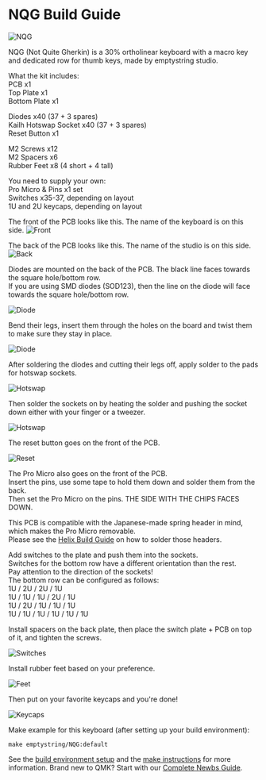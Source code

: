# NQG Build Guide

![NQG](https://github.com/culturalsnow/NQG/blob/master/images/NQGLayout.jpg)

NQG (Not Quite Gherkin) is a 30% ortholinear keyboard with a macro key and dedicated row for thumb keys, made by emptystring studio.

What the kit includes:  
PCB x1  
Top Plate x1  
Bottom Plate x1

Diodes x40 (37 + 3 spares)  
Kailh Hotswap Socket x40 (37 + 3 spares)  
Reset Button x1

M2 Screws x12  
M2 Spacers x6  
Rubber Feet x8 (4 short + 4 tall)

You need to supply your own:  
Pro Micro & Pins x1 set  
Switches x35-37, depending on layout  
1U and 2U keycaps, depending on layout

The front of the PCB looks like this. The name of the keyboard is on this side.
![Front](https://github.com/culturalsnow/NQG/blob/master/images/Front.jpg)

The back of the PCB looks like this. The name of the studio is on this side.
![Back](https://github.com/culturalsnow/NQG/blob/master/images/Back.jpg)

Diodes are mounted on the back of the PCB. The black line faces towards the square hole/bottom row.  
If you are using SMD diodes (SOD123), then the line on the diode will face towards the square hole/bottom row.

![Diode](https://github.com/culturalsnow/NQG/blob/master/images/Diode_Direction.jpg)

Bend their legs, insert them through the holes on the board and twist them to make sure they stay in place.

![Diode](https://github.com/culturalsnow/NQG/blob/master/images/Diodes.jpg)

After soldering the diodes and cutting their legs off, apply solder to the pads for hotswap sockets.

![Hotswap](https://github.com/culturalsnow/NQG/blob/master/images/HotSwapSolder.jpg)

Then solder the sockets on by heating the solder and pushing the socket down either with your finger or a tweezer.

![Hotswap](https://github.com/culturalsnow/NQG/blob/master/images/HotSwaps.jpg)

The reset button goes on the front of the PCB.

![Reset](https://github.com/culturalsnow/NQG/blob/master/images/Reset.jpg)

The Pro Micro also goes on the front of the PCB.  
Insert the pins, use some tape to hold them down and solder them from the back.  
Then set the Pro Micro on the pins. THE SIDE WITH THE CHIPS FACES DOWN.

This PCB is compatible with the Japanese-made spring header in mind, which makes the Pro Micro removable.  
Please see the [Helix Build Guide](https://github.com/MakotoKurauchi/helix/blob/master/Doc/buildguide_en.md) on how to solder those headers.

Add switches to the plate and push them into the sockets.  
Switches for the bottom row have a different orientation than the rest.  
Pay attention to the direction of the sockets!  
The bottom row can be configured as follows:  
1U / 2U / 2U / 1U  
1U / 1U / 1U / 2U / 1U  
1U / 2U / 1U / 1U / 1U  
1U / 1U / 1U / 1U / 1U / 1U

Install spacers on the back plate, then place the switch plate + PCB on top of it, and tighten the screws.

![Switches](https://github.com/culturalsnow/NQG/blob/master/images/SwitchPlate.jpg)

Install rubber feet based on your preference.

![Feet](https://github.com/culturalsnow/NQG/blob/master/images/RubberFeet.jpg)

Then put on your favorite keycaps and you're done!

![Keycaps](https://github.com/culturalsnow/NQG/blob/master/images/Keycaps.jpg)

Make example for this keyboard (after setting up your build environment):

    make emptystring/NQG:default

See the [build environment setup](https://docs.qmk.fm/#/getting_started_build_tools) and the [make instructions](https://docs.qmk.fm/#/getting_started_make_guide) for more information. Brand new to QMK? Start with our [Complete Newbs Guide](https://docs.qmk.fm/#/newbs).

